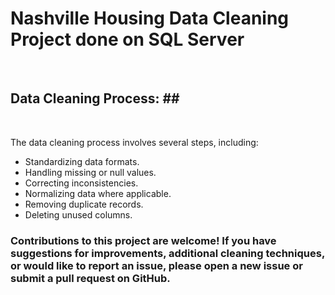 # Nashville Housing Data Cleaning Project done on SQL Server 
<br>

## Data Cleaning Process: ## <br>
<br>

The data cleaning process involves several steps, including:

* Standardizing data formats.<br>
* Handling missing or null values. <br>
* Correcting inconsistencies. <br>
* Normalizing data where applicable. <br>
* Removing duplicate records. <br>
* Deleting unused columns. <br>


### Contributions to this project are welcome! If you have suggestions for improvements, additional cleaning techniques, or would like to report an issue, please open a new issue or submit a pull request on GitHub. ###
